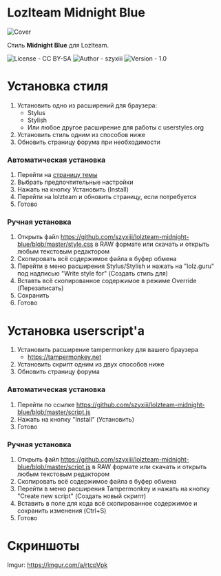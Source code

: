 # Lozlteam Midnight Blue

![Cover](https://i.imgur.com/w9G2iLP.png)

Стиль **Midnight Blue** для Lozlteam.

![License - CC BY-SA](https://img.shields.io/badge/license-CC%20BY--SA-blueviolet) ![Author - szyxiii](https://img.shields.io/badge/author-szyxiii-important) ![Version - 1.0](https://img.shields.io/badge/version-1.0-informational)

# Установка стиля
1. Установить одно из расширений для браузера:
    * Stylus
    * Stylish
    * Или любое другое расширение для работы с userstyles.org
2. Установить стиль одним из способов ниже
3. Обновить страницу форума при необходимости

### Автоматическая установка
1. Перейти на [страницу темы](https://userstyles.org/styles/192012/lolzteam-midnight-blue)
2. Выбрать предпочтительные настройки
3. Нажать на кнопку Установить (Install)
4. Перейти на lolzteam и обновить страницу, если потребуется
5. Готово

### Ручная установка
1. Открыть файл https://github.com/szyxiii/lolzteam-midnight-blue/blob/master/style.css в RAW формате или скачать и открыть любым текстовым редактором
2. Скопировать всё содержимое файла в буфер обмена
3. Перейти в меню расширения Stylus/Stylish и нажать на "lolz.guru" под надписью "Write style for" (Создать стиль для)
4. Вставть всё скопированное содержимое в режиме Override (Перезаписать)
5. Сохранить
6. Готово

# Установка userscript'a
1. Установить расширение tampermonkey для вашего браузера
    * https://tampermonkey.net
2. Установить скрипт одним из двух способов ниже
3. Обновить страницу форума

### Автоматическая установка
1. Перейти по ссылке https://github.com/szyxiii/lolzteam-midnight-blue/blob/master/script.js
2. Нажать на кнопку "Install" (Установить)
3. Готово

### Ручная установка
1. Открыть файл https://github.com/szyxiii/lolzteam-midnight-blue/blob/master/script.js в RAW формате или скачать и открыть любым текстовым редактором
2. Скопировать всё содержимое файла в буфер обмена
3. Перейти в меню расширения Tampermonkey и нажать на кнопку "Create new script" (Создать новый скрипт)
4. Вставить в поле для кода всё скопированное содержимое и сохранить изменения (Ctrl+S)
5. Готово


# Скриншоты
Imgur: https://imgur.com/a/rtcpVpk